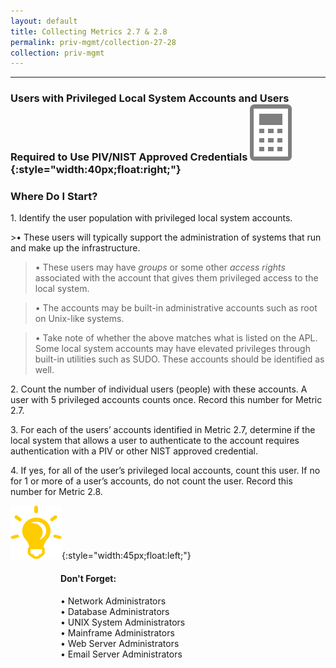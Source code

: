 ```yaml
---
layout: default
title: Collecting Metrics 2.7 & 2.8
permalink: priv-mgmt/collection-27-28
collection: priv-mgmt
---
```

---
### Users with Privileged Local System Accounts and Users Required to Use PIV/NIST Approved Credentials  ![calc logo](../img/calc.png){:style="width:40px;float:right;"}
### Where Do I Start?
<p>
1. Identify the user population with privileged local system accounts.</p>
>•	These users will typically support the administration of systems that run and make up the infrastructure.

>•	These users may have <i>groups</i> or some other <i>access rights</i> associated with the account that gives them privileged access to the local system.

>•	The accounts may be built-in administrative accounts such as root on Unix-like systems.

>•	Take note of whether the above matches what is listed on the APL. Some local system accounts may have elevated privileges through built-in utilities such as SUDO. These accounts should be identified as well.

<p> 2. Count the number of individual users (people) with these accounts. A user with 5 privileged accounts counts once. Record this number for Metric 2.7.</p>
<p> 3. For each of the users’ accounts identified in Metric 2.7, determine if the local system that allows a user to authenticate to the account requires authentication with a PIV or other NIST approved credential.</p>
<p> 4. If yes, for all of the user’s privileged local accounts, count this user. If no for 1 or more of a user’s accounts, do not count the user. Record this number for Metric 2.8.</p>

![light bulb logo](../img/aha.png){:style="width:45px;float:left;"}
<style>
div .usa-alert {background-color: #e1f3f8;}
div .usa-alert-text {
padding-left: 5rem;
horizontal-align: right; }
  </style>
  <div class="usa-alert">
  <div class="usa-alert-text">
  <p class="usa-alert-text"><H4>Don't Forget:</H4>
•  Network Administrators
<br>•  Database Administrators
<br>•  UNIX System Administrators
<br>•  Mainframe Administrators
<br>•  Web Server Administrators
<br>•  Email Server Administrators</p>
</div>
</div>
